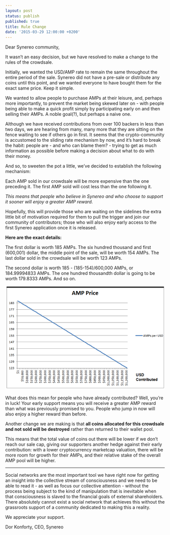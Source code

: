 ```yaml
---
layout: post
status: publish
published: true
title: Rule Change
date: '2015-03-29 12:00:00 +0200'
---
```


Dear Synereo community,

It wasn’t an easy decision, but we have resolved to make a change to the rules of the crowdsale. 

Initially, we wanted the USD/AMP rate to remain the same throughout the entire period of the sale. Synereo did not have a pre-sale or distribute any coins until this point, and we wanted everyone to have bought them for the exact same price. Keep it simple.
 
We wanted to allow people to purchase AMPs at their leisure, and, perhaps more importantly, to prevent the market being skewed later on - with people being able to make a quick profit simply by participating early on and then selling their AMPs. A noble goal(?), but perhaps a naive one. 

Although we have received contributions from over 100 backers in less than two days, we are hearing from many, many more that they are sitting on the fence waiting to see if others go in first. It seems that the crypto-community is accustomed to the sliding rate mechanism by now, and it’s hard to break the habit: people are - and who can blame them? - trying to get as much information as possible before making a decision about what to do with their money.

And so, to sweeten the pot a little, we’ve decided to establish the following mechanism:

Each AMP sold in our crowdsale will be more expensive than the one preceding it. 
The first AMP sold will cost less than the one following it.

*This means that people who believe in Synereo and who choose to support it sooner will enjoy a greater AMP reward.*

Hopefully, this will provide those who are waiting on the sidelines the extra little bit of motivation required for them to pull the trigger and join our community of contributors; those who will also enjoy early access to the first Synereo application once it is released. 

**Here are the exact details:**

The first dollar is worth 185 AMPs.
The six hundred thousand and first (600,001) dollar, the middle point of the sale, will be worth 154 AMPs.
The last dollar sold in the crowdsale will be worth 123 AMPs.

The second dollar is worth 185 - (185-154)/600,000 AMPs, or 184.99994833 AMPs.
The one hundred thousandth dollar is going to be worth 179.8333 AMPs.
And so on.

![AMP Price](/img/uploads/amp_price.png)

What does this mean for people who have already contributed?
Well, you’re in luck! Your early support means you will receive a greater AMP reward than what was previously promised to you. 
People who jump in now will also enjoy a higher reward than before. 

Another change we are making is that **all coins allocated for this crowdsale and not sold will be destroyed** rather than returned to their wallet pool. 

This means that the total value of coins out there will be lower if we don’t reach our sale cap, giving our supporters another hedge against their early contribution: with a lower cryptocurrency marketcap valuation, there will be more room for growth for their AMPs, and their relative stake of the overall AMP pool will be higher. 

***

Social networks are the most important tool we have right now for getting an insight into the collective stream of consciousness and we need to be able to read it - as well as focus our collective attention - without the process being subject to the kind of manipulation that is inevitable when that consciousness is slaved to the financial goals of external shareholders. There absolutely cannot exist a social network that achieves this without the grassroots support of a community dedicated to making this a reality.

We appreciate your support.

Dor Konforty,
CEO, Synereo

